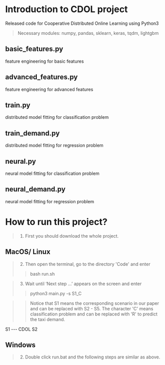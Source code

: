 # Introduction to CDOL project
Released code for Cooperative Distributed Online Learning using Python3
> Necessary modules: numpy, pandas, sklearn, keras, tqdm, lightgbm
## basic_features.py
feature engineering for basic features

## advanced_features.py
feature engineering for advanced features

## train.py
distributed model fitting for classification problem

## train_demand.py
distributed model fitting for regression problem

## neural.py
neural model fitting for classification problem

## neural_demand.py
neural model fitting for regression problem

# How to run this project?
> 1. First you should download the whole project.
## MacOS/ Linux
> 2. Then open the terminal, go to the directory 'Code' and enter
>> bash run.sh

> 3. Wait until ‘Next step ...’ appears on the screen and enter
>> python3 main.py -s S1_C

>> Notice that S1 means the corresponding scenario in our paper and can be replaced with S2 - S5. The character 'C' means classification problem and can be replaced with 'R' to predict the taxi demand.

S1 --- CDOL
S2

## Windows
> 2. Double click run.bat and the following steps are similar as above.
